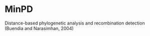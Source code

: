 # MinPD
Distance-based phylogenetic analysis and recombination detection (Buendia and Narasimhan, 2004)
